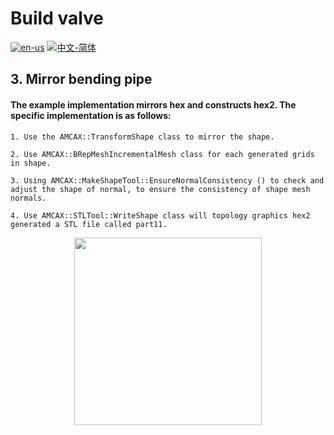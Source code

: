 # Build valve

[![en-us](https://img.shields.io/badge/en-us-yellow.svg)](./README.md) [![中文-简体](https://img.shields.io/badge/%E4%B8%AD%E6%96%87-%E7%AE%80%E4%BD%93-red.svg)](./README.zh_cn.md)

## 3. Mirror bending pipe

#### The example implementation mirrors hex and constructs hex2. The specific implementation is as follows:
	1. Use the AMCAX::TransformShape class to mirror the shape.

	2. Use AMCAX::BRepMeshIncrementalMesh class for each generated grids in shape.

	3. Using AMCAX::MakeShapeTool::EnsureNormalConsistency () to check and adjust the shape of normal, to ensure the consistency of shape mesh normals.

	4. Use AMCAX::STLTool::WriteShape class will topology graphics hex2 generated a STL file called part11.

<div align = center><img src="https://s2.loli.net/2024/09/30/Q9V8TynG1gHLF37.png" width="300" height="300">